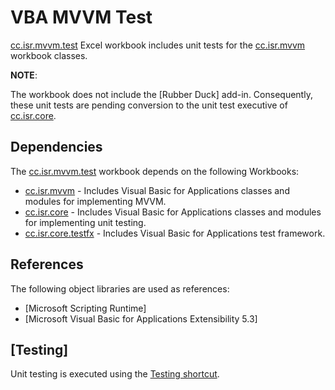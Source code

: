 # VBA MVVM Test

[cc.isr.mvvm.test] Excel workbook includes unit tests for the [cc.isr.mvvm] workbook classes.

__NOTE__:

The workbook does not include the [Rubber Duck] add-in. Consequently, these unit tests are pending conversion to the 
unit test executive of [cc.isr.core].

## Dependencies

The [cc.isr.mvvm.test] workbook depends on the following Workbooks:

* [cc.isr.mvvm] - Includes Visual Basic for Applications classes and modules for implementing MVVM.
* [cc.isr.core] - Includes Visual Basic for Applications classes and modules for implementing unit testing.
* [cc.isr.core.testfx] - Includes Visual Basic for Applications test framework.

## References

The following object libraries are used as references:

* [Microsoft Scripting Runtime]
* [Microsoft Visual Basic for Applications Extensibility 5.3]

## [Testing]

Unit testing is executed using the [Testing shortcut].

[cc.isr.mvvm]: https://github.com/ATECoder/vba.mvvm
[cc.isr.mvvm.test]: https://github.com/ATECoder/vba.mvvm/src/test
[cc.isr.core]: https://github.com/ATECoder/vba.core/src/test
[cc.isr.core.testfx]: https://github.com/ATECoder/vba.core/src/testfx
[Testing shortcut]: ./cc.isr.mvvm.test.unit.test.lnk

[ISR]: https://www.integratedscientificresources.com

